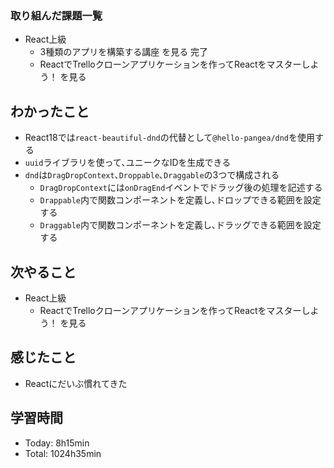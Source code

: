 ### 取り組んだ課題一覧
- React上級
  - 3種類のアプリを構築する講座 を見る 完了
  - ReactでTrelloクローンアプリケーションを作ってReactをマスターしよう！ を見る
## わかったこと
- React18では`react-beautiful-dnd`の代替として`@hello-pangea/dnd`を使用する
- `uuid`ライブラリを使って､ユニークなIDを生成できる
- `dnd`は`DragDropContext`､`Droppable`､`Draggable`の3つで構成される
  - `DragDropContext`には`onDragEnd`イベントでドラッグ後の処理を記述する
  - `Drappable`内で関数コンポーネントを定義し､ドロップできる範囲を設定する
  - `Draggable`内で関数コンポーネントを定義し､ドラッグできる範囲を設定する
## 次やること
- React上級
  - ReactでTrelloクローンアプリケーションを作ってReactをマスターしよう！ を見る
## 感じたこと
- Reactにだいぶ慣れてきた
## 学習時間
- Today: 8h15min
- Total: 1024h35min